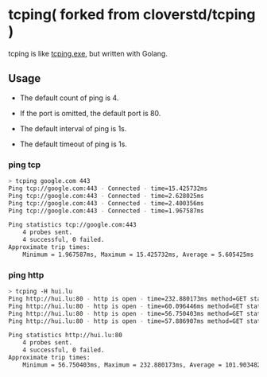 # tcping( forked from cloverstd/tcping )

tcping is like [tcping.exe](https://elifulkerson.com/projects/tcping.php), but written with Golang.

## Usage

- The default count of ping is 4.

- If the port is omitted, the default port is 80.

- The default interval of ping is 1s.

- The default timeout of ping is 1s.

### ping tcp

```bash
> tcping google.com 443
Ping tcp://google.com:443 - Connected - time=15.425732ms
Ping tcp://google.com:443 - Connected - time=2.628025ms
Ping tcp://google.com:443 - Connected - time=2.400356ms
Ping tcp://google.com:443 - Connected - time=1.967587ms

Ping statistics tcp://google.com:443
	4 probes sent.
	4 successful, 0 failed.
Approximate trip times:
	Minimum = 1.967587ms, Maximum = 15.425732ms, Average = 5.605425ms
```

### ping http

```bash
> tcping -H hui.lu
Ping http://hui.lu:80 - http is open - time=232.880173ms method=GET status=200 bytes=10317
Ping http://hui.lu:80 - http is open - time=60.096446ms method=GET status=200 bytes=10317
Ping http://hui.lu:80 - http is open - time=56.750403ms method=GET status=200 bytes=10317
Ping http://hui.lu:80 - http is open - time=57.886907ms method=GET status=200 bytes=10317

Ping statistics http://hui.lu:80
	4 probes sent.
	4 successful, 0 failed.
Approximate trip times:
	Minimum = 56.750403ms, Maximum = 232.880173ms, Average = 101.903482ms
```
